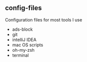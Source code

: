 config-files
---

Configuration files for most tools I use

* ads-block
* git
* intelliJ IDEA
* mac OS scripts
* oh-my-zsh
* terminal